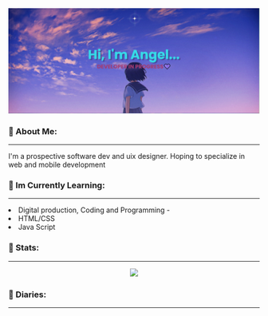 <img src="https://github.com/AngelIyamu/AngelIyamu/blob/main/banner%20(1).png"/>

### 💙 About Me:
<hr/>
I'm a prospective software dev and uix designer. Hoping to specialize in web and mobile development

### 💜 Im Currently Learning:
<hr/>
<li>Digital production, Coding and Programming -</li>
<li>HTML/CSS </li>
<li>Java Script </li>

### 🤍 Stats:
<hr>
<p align="center">
  <a href="https://git.io/streak-stats"><img src="https://streak-stats.demolab.com?user=AngelIyamu"/></a>
</p>

### 🤍 Diaries:
<hr>

